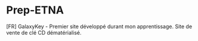 # Prep-ETNA

[FR]
GalaxyKey - 
  Premier site développé durant mon apprentissage.
  Site de vente de clé CD dématérialisé.
